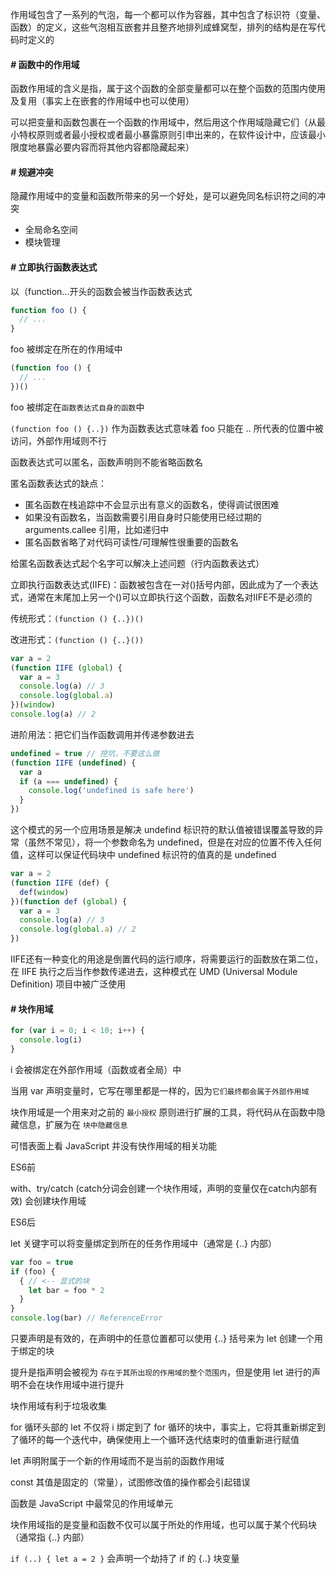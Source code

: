  

作用域包含了一系列的气泡，每一个都可以作为容器，其中包含了标识符（变量、函数）的定义，这些气泡相互嵌套并且整齐地排列成蜂窝型，排列的结构是在写代码时定义的

#### **_#_** 函数中的作用域

函数作用域的含义是指，属于这个函数的全部变量都可以在整个函数的范围内使用及复用（事实上在嵌套的作用域中也可以使用）

可以把变量和函数包裹在一个函数的作用域中，然后用这个作用域隐藏它们（从最小特权原则或者最小授权或者最小暴露原则引申出来的，在软件设计中，应该最小限度地暴露必要内容而将其他内容都隐藏起来）

#### **_#_** 规避冲突

隐藏作用域中的变量和函数所带来的另一个好处，是可以避免同名标识符之间的冲突
- 全局命名空间
- 模块管理

#### **_#_** 立即执行函数表达式

以（function...开头的函数会被当作函数表达式

```js
function foo () {
  // ...
}
```
foo 被绑定在所在的作用域中

```js
(function foo () {
  // ...
})()
```
foo 被绑定在`函数表达式自身的函数`中

`(function foo () {..})` 作为函数表达式意味着 foo 只能在 .. 所代表的位置中被访问，外部作用域则不行

函数表达式可以匿名，函数声明则不能省略函数名

匿名函数表达式的缺点：

- 匿名函数在栈追踪中不会显示出有意义的函数名，使得调试很困难
- 如果没有函数名，当函数需要引用自身时只能使用已经过期的 arguments.callee 引用，比如递归中
- 匿名函数省略了对代码可读性/可理解性很重要的函数名

给匿名函数表达式起个名字可以解决上述问题（行内函数表达式）

立即执行函数表达式(IIFE)：函数被包含在一对()括号内部，因此成为了一个表达式，通常在末尾加上另一个()可以立即执行这个函数，函数名对IIFE不是必须的

传统形式：`(function () {..})()`

改进形式：`(function () {..}())`

```js
var a = 2
(function IIFE (global) {
  var a = 3
  console.log(a) // 3
  console.log(global.a)
})(window)
console.log(a) // 2
```
进阶用法：把它们当作函数调用并传递参数进去

```js
undefined = true // 挖坑，不要这么做
(function IIFE (undefined) {
  var a
  if (a === undefined) {
    console.log('undefined is safe here')
  }
})
```
这个模式的另一个应用场景是解决 undefind 标识符的默认值被错误覆盖导致的异常（虽然不常见），将一个参数命名为 undefined，但是在对应的位置不传入任何值，这样可以保证代码块中 undefined 标识符的值真的是 undefined

```js
var a = 2
(function IIFE (def) {
  def(window)
})(function def (global) {
  var a = 3
  console.log(a) // 3
  console.log(global.a) // 2
})
```
IIFE还有一种变化的用途是倒置代码的运行顺序，将需要运行的函数放在第二位，在 IIFE 执行之后当作参数传递进去，这种模式在 UMD (Universal Module Definition) 项目中被广泛使用

#### **_#_** 块作用域

```js
for (var i = 0; i < 10; i++) {
  console.log(i)
}
```
i 会被绑定在外部作用域（函数或者全局）中

当用 var 声明变量时，它写在哪里都是一样的，因为`它们最终都会属于外部作用域`

块作用域是一个用来对之前的 `最小授权` 原则进行扩展的工具，将代码从在函数中隐藏信息，扩展为在 `块中隐藏信息`

可惜表面上看 JavaScript 并没有快作用域的相关功能

ES6前

with、try/catch (catch分词会创建一个块作用域，声明的变量仅在catch内部有效) 会创建块作用域

ES6后

let 关键字可以将变量绑定到所在的任务作用域中（通常是 {..} 内部）

```js
var foo = true
if (foo) {
  { // <-- 显式的块
    let bar = foo * 2
  }
}
console.log(bar) // ReferenceError
```
只要声明是有效的，在声明中的任意位置都可以使用 {..} 括号来为 let 创建一个用于绑定的块

提升是指声明会被视为 `存在于其所出现的作用域的整个范围内`，但是使用 let 进行的声明不会在块作用域中进行提升

块作用域有利于垃圾收集

for 循环头部的 let 不仅将 i 绑定到了 for 循环的块中，事实上，它将其重新绑定到了循环的每一个迭代中，确保使用上一个循环迭代结束时的值重新进行赋值

let 声明附属于一个新的作用域而不是当前的函数作用域

const 其值是固定的（常量），试图修改值的操作都会引起错误

函数是 JavaScript 中最常见的作用域单元

块作用域指的是变量和函数不仅可以属于所处的作用域，也可以属于某个代码块（通常指 {..} 内部）

`if (..) { let a = 2 }` 会声明一个劫持了 if 的 {..} 块变量
